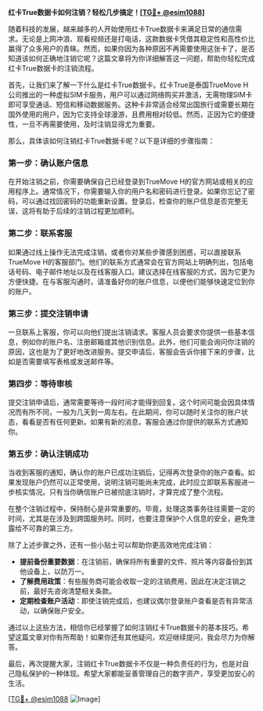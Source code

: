 **红卡True数据卡如何注销？轻松几步搞定！[[TG💪+ @esim1088](https://t.me/s/esim1088)]**

随着科技的发展，越来越多的人开始使用红卡True数据卡来满足日常的通信需求。无论是上网冲浪、观看视频还是打电话，这款数据卡凭借其稳定性和高性价比赢得了众多用户的青睐。然而，如果你因为各种原因不再需要使用这张卡了，是否知道该如何正确地注销它呢？这篇文章将为你详细解答这一问题，帮助你轻松完成红卡True数据卡的注销流程。

首先，让我们来了解一下什么是红卡True数据卡。红卡True是泰国TrueMove H公司推出的一种虚拟SIM卡服务，用户可以通过网络购买并激活，无需物理SIM卡即可享受通话、短信和移动数据服务。这种卡非常适合经常出国旅行或需要长期在国外使用的用户，因为它支持全球漫游，且费用相对较低。然而，正因为它的便捷性，一旦不再需要使用，及时注销显得尤为重要。

那么，具体该如何注销红卡True数据卡呢？以下是详细的步骤指南：

### **第一步：确认账户信息**
在开始注销之前，你需要确保自己已经登录到TrueMove H的官方网站或相关的应用程序上。通常情况下，你需要输入你的用户名和密码进行登录。如果你忘记了密码，可以通过找回密码的功能重新设置。登录后，检查你的账户信息是否完整无误，这将有助于后续的注销过程更加顺利。

### **第二步：联系客服**
如果通过线上操作无法完成注销，或者你对某些步骤感到困惑，可以直接联系TrueMove H的客服部门。他们的联系方式通常会在官方网站上明确列出，包括电话号码、电子邮件地址以及在线客服入口。建议选择在线客服的方式，因为它更为方便快捷。在与客服沟通时，请准备好你的账户信息，以便他们能够快速定位到你的账户。

### **第三步：提交注销申请**
一旦联系上客服，你可以向他们提出注销请求。客服人员会要求你提供一些基本信息，例如你的账户名、注册邮箱或其他识别信息。此外，他们可能会询问你注销的原因，这也是为了更好地改进服务。提交申请后，客服会告诉你接下来的步骤，比如是否需要填写表格或发送邮件等。

### **第四步：等待审核**
提交注销申请后，通常需要等待一段时间才能得到回复。这个时间可能会因具体情况而有所不同，一般为几天到一周左右。在此期间，你可以随时关注你的账户状态，看看是否有任何更新。如果有新的消息，客服会通过你提供的联系方式通知你。

### **第五步：确认注销成功**
当收到客服的通知，确认你的账户已成功注销后，记得再次登录你的账户查看。如果发现账户仍然可以正常使用，说明注销可能尚未完成，此时应立即联系客服进一步核实情况。只有当你确信账户已被彻底注销时，才算完成了整个流程。

在整个注销过程中，保持耐心是非常重要的。毕竟，处理这类事务往往需要一定的时间，尤其是在涉及到跨国服务时。同时，也要注意保护个人信息的安全，避免泄露给不可靠的第三方。

除了上述步骤之外，还有一些小贴士可以帮助你更高效地完成注销：

- **提前备份重要数据**：在注销前，确保将所有重要的文件、照片等内容备份到其他设备上，以防万一。
- **了解费用政策**：有些服务商可能会收取一定的注销费用，因此在决定注销之前，最好先咨询清楚相关条款。
- **定期检查账户活动**：即使注销完成后，也建议偶尔登录账户查看是否有异常活动，以确保账户安全。

通过以上这些方法，相信你已经掌握了如何注销红卡True数据卡的基本技巧。希望这篇文章对你有所帮助！如果你还有其他疑问，欢迎继续提问，我会尽力为你解答。

最后，再次提醒大家，注销红卡True数据卡不仅是一种负责任的行为，也是对自己隐私保护的一种体现。希望大家都能妥善管理自己的数字资产，享受更加安心的生活。

[[TG💪+ @esim1088](https://t.me/s/esim1088) ![Image](https://i.postimg.cc/4NQfJmqS/Snipaste-2025-05-13-00-14-12.png)]